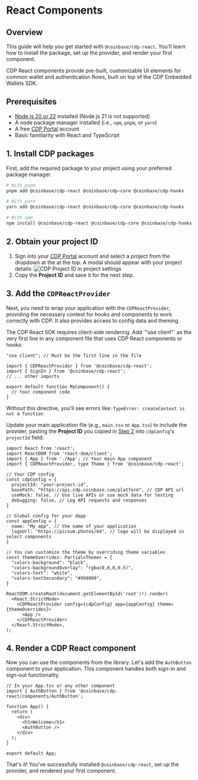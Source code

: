 # React Components

## Overview

This guide will help you get started with `@coinbase/cdp-react`. You'll learn how to install the package, set up the provider, and render your first component.

CDP React components provide pre-built, customizable UI elements for common wallet and authentication flows, built on top of the CDP Embedded Wallets SDK.

## Prerequisites

* [Node.js 20 or 22](https://nodejs.org/en/download) installed (Node.js 21 is not supported)
* A node package manager installed (i.e., `npm`, `pnpm`, or `yarn`)
* A free [CDP Portal](https://portal.cdp.coinbase.com) account
* Basic familiarity with React and TypeScript

## 1. Install CDP packages

First, add the required package to your project using your preferred package manager.

```bash
# With pnpm
pnpm add @coinbase/cdp-react @coinbase/cdp-core @coinbase/cdp-hooks

# With yarn
yarn add @coinbase/cdp-react @coinbase/cdp-core @coinbase/cdp-hooks

# With npm
npm install @coinbase/cdp-react @coinbase/cdp-core @coinbase/cdp-hooks
```

## 2. Obtain your project ID

1. Sign into your [CDP Portal](https://portal.cdp.coinbase.com) account and select a project from the dropdown at the at the top. A modal should appear with your project details:
   <Frame>
     <img src="https://mintlify.s3.us-west-1.amazonaws.com/coinbase-prod-embedded-wallets/images/embedded-wallet-project-id.png" alt="CDP Project ID in project settings" />
   </Frame>
2. Copy the **Project ID** and save it for the next step.

## 3. Add the `CDPReactProvider`

Next, you need to wrap your application with the `CDPReactProvider`, providing the necessary context for hooks and components to work correctly with CDP. It also provides access to config data and theming.

<Accordion title="Using Next.js?">
  The CDP React SDK requires client-side rendering. Add `"use client"` as the very first line in any component file that uses CDP React components or hooks:

  ```tsx
  "use client"; // Must be the first line in the file

  import { CDPReactProvider } from '@coinbase/cdp-react';
  import { SignIn } from '@coinbase/cdp-react';
  // ... other imports

  export default function MyComponent() {
    // Your component code
  }
  ```

  Without this directive, you'll see errors like: `TypeError: createContext is not a function`
</Accordion>

Update your main application file (e.g., `main.tsx` or `App.tsx`) to include the provider, pasting the **Project ID** you copied in [Step 2](#2-gather-cdp-project-information) into `cdpConfig`'s `projectId` field:

```tsx
import React from 'react';
import ReactDOM from 'react-dom/client';
import { App } from './App'; // Your main App component
import { CDPReactProvider, type Theme } from '@coinbase/cdp-react';

// Your CDP config
const cdpConfig = {
  projectId: "your-project-id",
  basePath: "https://api.cdp.coinbase.com/platform", // CDP API url
  useMock: false, // Use live APIs or use mock data for testing
  debugging: false, // Log API requests and responses
}

// Global config for your dapp
const appConfig = {
  name: "My app", // the name of your application
  logoUrl: "https://picsum.photos/64", // logo will be displayed in select components
}

// You can customize the theme by overriding theme variables
const themeOverrides: Partial<Theme> = {
  "colors-background": "black",
  "colors-backgroundOverlay": "rgba(0,0,0,0.5)",
  "colors-text": "white",
  "colors-textSecondary": "#999999",
}

ReactDOM.createRoot(document.getElementById('root')!).render(
  <React.StrictMode>
    <CDPReactProvider config={cdpConfig} app={appConfig} theme={themeOverrides}>
      <App />
    </CDPReactProvider>
  </React.StrictMode>,
);
```

## 4. Render a CDP React component

Now you can use the components from the library. Let's add the `AuthButton` component to your application. This component handles both sign-in and sign-out functionality.

```tsx
// In your App.tsx or any other component
import { AuthButton } from '@coinbase/cdp-react/components/AuthButton';

function App() {
  return (
    <div>
      <h1>Welcome</h1>
      <AuthButton />
    </div>
  );
}

export default App;
```

That's it! You've successfully installed `@coinbase/cdp-react`, set up the provider, and rendered your first component.

